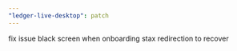 ```yaml
---
"ledger-live-desktop": patch
---
```


fix issue black screen when onboarding stax redirection to recover
